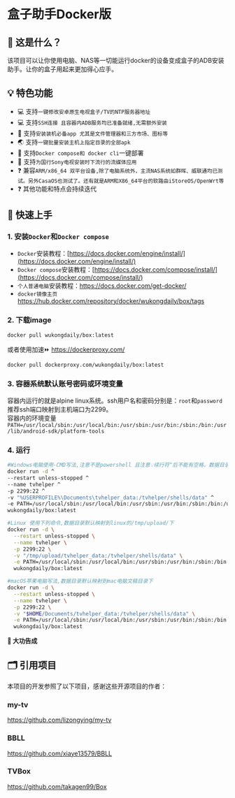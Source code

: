 # 盒子助手Docker版
## 🤔 这是什么？

该项目可以让你使用电脑、NAS等一切能运行docker的设备变成盒子的ADB安装助手。让你的盒子用起来更加得心应手。
## 💡 特色功能

- 💻 支持`一键修改安卓原生电视盒子/TV的NTP服务器地址`
- 💻 支持`SSH连接 且容器内ADB服务均已准备就绪,无需额外安装`
- 🔑 支持`安装装机必备app 尤其是文件管理器和三方市场、图标等`
- 🌏 支持`一键批量安装主机上指定目录的全部apk`
- 🐋 支持`Docker compose和 docker cli`一键部署
- 📕 支持`为国行Sony电视安装时下流行的流媒体应用`
- ❓ 兼容`ARM/x86_64 双平台设备,除了电脑系统外，主流NAS系统如群晖、威联通均已测试。另外CasaOS也测试了。还有就是ARM和X86_64平台的软路由iStoreOS/OpenWrt等`
- ❓ 其他功能和特点会持续迭代


## 🚀 快速上手

### 1. 安装`Docker`和`Docker compose`

- `Docker`安装教程：[https://docs.docker.com/engine/install/](https://docs.docker.com/engine/install/)
- `Docker compose`安装教程：[https://docs.docker.com/compose/install/](https://docs.docker.com/compose/install/)
- `个人普通电脑`安装教程：https://docs.docker.com/get-docker/
- `docker镜像主页` https://hub.docker.com/repository/docker/wukongdaily/box/tags

### 2. 下载image

```bash
docker pull wukongdaily/box:latest
```
或者使用加速⏩ https://dockerproxy.com/
```bash
docker pull dockerproxy.com/wukongdaily/box:latest
```
### 3. 容器系统默认账号密码或环境变量

容器内运行的就是alpine linux系统。ssh用户名和密码分别是：`root`和`password` 推荐ssh端口映射到主机端口为2299。<br>
容器内的环境变量`PATH=/usr/local/sbin:/usr/local/bin:/usr/sbin:/usr/bin:/sbin:/bin:/usr/lib/android-sdk/platform-tools`


### 4. 运行

```bash
#Windows电脑使用-CMD写法,注意不是powershell 且注意💡续行符^后不能有空格。数据目录默认映射到 我的文档
docker run -d ^
--restart unless-stopped ^
--name tvhelper ^
-p 2299:22 ^
-v "%USERPROFILE%\Documents\tvhelper_data:/tvhelper/shells/data" ^
-e PATH=/usr/local/sbin:/usr/local/bin:/usr/sbin:/usr/bin:/sbin:/bin:/usr/lib/android-sdk/platform-tools ^
wukongdaily/box:latest

```

```bash
#Linux 使用下列命令,数据目录默认映射到linux的/tmp/upload/下
docker run -d \
  --restart unless-stopped \
  --name tvhelper \
  -p 2299:22 \
  -v "/tmp/upload/tvhelper_data:/tvhelper/shells/data" \
  -e PATH=/usr/local/sbin:/usr/local/bin:/usr/sbin:/usr/bin:/sbin:/bin:/usr/lib/android-sdk/platform-tools \
  wukongdaily/box:latest
```

```bash
#macOS苹果电脑写法,数据目录默认映射到mac电脑文稿目录下
docker run -d \
  --restart unless-stopped \
  --name tvhelper \
  -p 2299:22 \
  -v "$HOME/Documents/tvhelper_data:/tvhelper/shells/data" \
  -e PATH=/usr/local/sbin:/usr/local/bin:/usr/sbin:/usr/bin:/sbin:/bin:/usr/lib/android-sdk/platform-tools \
  wukongdaily/box:latest
```

**🎉 大功告成**

## 🗂️ 引用项目

本项目的开发参照了以下项目，感谢这些开源项目的作者：
### my-tv
https://github.com/lizongying/my-tv
### BBLL
https://github.com/xiaye13579/BBLL
### TVBox
https://github.com/takagen99/Box
